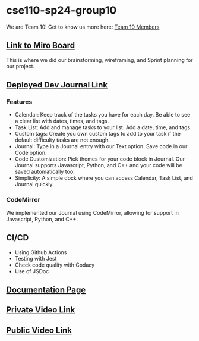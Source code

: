 # cse110-sp24-group10
We are Team 10! Get to know us more here: [Team 10 Members](https://github.com/cse110-sp24-group10/cse110-sp24-group10/blob/main/admin/team.md)

## [Link to Miro Board](https://miro.com/app/board/uXjVKMZsuM0=/?share_link_id=863064184579)
This is where we did our brainstorming, wireframing, and Sprint planning for our project.

## [Deployed Dev Journal Link](https://cse110-sp24-group10.github.io/cse110-sp24-group10/source/calendar/calendar.html)

### Features
- Calendar: Keep track of the tasks you have for each day. Be able to see a clear list with dates, times, and tags.
- Task List: Add and manage tasks to your list. Add a date, time, and tags.
- Custom tags: Create you own custom tags to add to your task if the default difficulty tasks are not enough.
- Journal: Type in a Journal entry with our Text option. Save code in our Code option.
- Code Customization: Pick themes for your code block in Journal. Our Journal supports Javascript, Python, and C++ and your code will be saved automatically too.
- Simplicity: A simple dock where you can access Calendar, Task List, and Journal quickly.

### CodeMirror
We implemented our Journal using CodeMirror, allowing for support in Javascript, Python, and C++.

## CI/CD
- Using Github Actions
- Testing with Jest 
- Check code quality with Codacy
- Use of JSDoc

## [Documentation Page](https://cse110-sp24-group10.github.io/cse110-sp24-group10/docs/index.html)

## [Private Video Link](https://youtu.be/jil93pX_WXA)

## [Public Video Link](https://youtu.be/1mOfTKn51P4)
